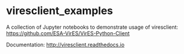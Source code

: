 # viresclient_examples
A collection of Jupyter notebooks to demonstrate usage of viresclient: https://github.com/ESA-VirES/VirES-Python-Client

Documentation: http://viresclient.readthedocs.io
